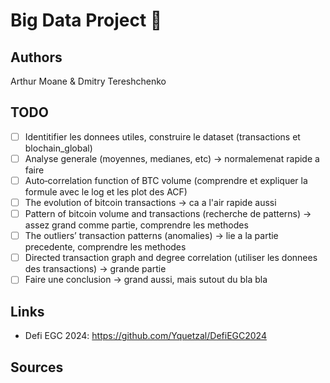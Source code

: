 # Big Data Project 💾

## Authors

Arthur Moane & Dmitry Tereshchenko

## TODO

- [ ] Identitifier les donnees utiles, construire le dataset (transactions et blochain_global)
- [ ] Analyse generale (moyennes, medianes, etc) -> normalemenat rapide a faire
- [ ] Auto‑correlation function of BTC volume (comprendre et expliquer la formule avec le log et les plot des ACF)
- [ ] The evolution of bitcoin transactions -> ca a l'air rapide aussi
- [ ] Pattern of bitcoin volume and transactions (recherche de patterns) -> assez grand comme partie, comprendre les methodes
- [ ] The outliers’ transaction patterns (anomalies) -> lie a la partie precedente, comprendre les methodes
- [ ] Directed transaction graph and degree correlation (utiliser les donnees des transactions) -> grande partie
- [ ] Faire une conclusion -> grand aussi, mais sutout du bla bla

## Links

- Defi EGC 2024: https://github.com/Yquetzal/DefiEGC2024


## Sources
